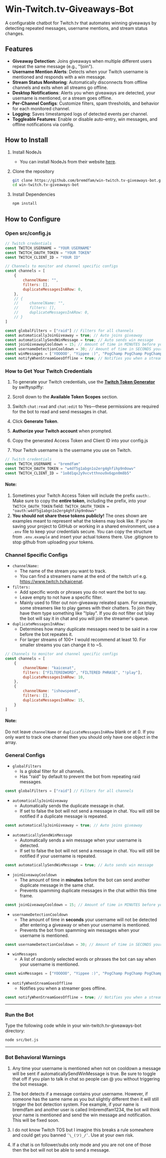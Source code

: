 # Win-Twitch.tv-Giveaways-Bot
A configurable chatbot for Twitch.tv that automates winning giveaways by detecting repeated messages, username mentions, and stream status changes.

## Features

- **Giveaway Detection**: Joins giveaways when multiple different users repeat the same message (e.g., "!join").
- **Username Mention Alerts**: Detects when your Twitch username is mentioned and responds with a win message.
- **Stream Status Monitoring**: Automatically disconnects from offline channels and exits when all streams go offline.
- **Desktop Notifications**: Alerts you when giveaways are detected, your username is mentioned, or a stream goes offline.
- **Per-Channel Configs**: Customize filters, spam thresholds, and behavior for each monitored channel.
- **Logging**: Saves timestamped logs of detected events per channel.
- **Toggleable Features**: Enable or disable auto-entry, win messages, and offline notifications via config.

## How to Install

1. Install NodeJs
    - You can install NodeJs from their website [here](https://nodejs.org/en/download).

2. Clone the repository

   ```bash
   git clone https://github.com/bremdfam/win-twitch.tv-giveaways-bot.git
   cd win-twitch.tv-giveaways-bot
   ```

3. Install Dependencies

    ```bash
    npm install
    ```

## How to Configure
### Open src/config.js
```js
// Twitch credentials
const TWITCH_USERNAME = "YOUR USERNAME"
const TWITCH_OAUTH_TOKEN = "YOUR TOKEN"
const TWITCH_CLIENT_ID = "YOUR ID"

// Channels to monitor and channel specific configs
const channels = [
    {
        channelName: "",
        filters: [],
        duplicateMessagesInARow: 0,
    },
    // {
    //     channelName: "",
    //     filters: [],
    //     duplicateMessagesInARow: 0,
    // }
]

const globalFilters = ["raid"] // Filters for all channels
const automaticallyJoinGiveaway = true; // Auto joins giveaway
const automaticallySendWinMessage = true; // Auto sends win message
const joinGiveawayCooldown = 15; // Amount of time in MINUTES before you can enter the same stream's giveaway
const usernameDetectionCooldown = 30; // Amount of time in SECONDS your username will not be detected after entering a giveaway
const winMessages = ['YOOOOO', "Yippee :)", "PogChamp PogChamp PogChamp"]; // Messages to say when you win
const notifyWhenStreamGoesOffline = true; // Notifies you when a stream goes offline
```
### How to Get Your Twitch Credentials
1. To generate your Twitch credentials, use the **[Twitch Token Generator](https://twitchtokengenerator.com/)** by swiftyspiffy:

2. Scroll down to the **Available Token Scopes** section.

3. Switch `chat:read` and `chat:edit` to Yes—these permissions are required for the bot to read and send messages in chat.

4. Click **Generate Token**.

5. **Authorize your Twitch account** when prompted.

6. Copy the generated Access Token and Client ID into your config.js

7. Your Twitch username is the username you use on Twitch.


```js
// Twitch credentials
const TWITCH_USERNAME = "bremdfam"
const TWITCH_OAUTH_TOKEN = "w4df5g1abgn1o2erg4ghfihp9n0owv"
const TWITCH_CLIENT_ID = "1o8d1qx2y9vcvtthnou9x6qpn0m8b5"
```
#### Note:
1. Sometimes your Twitch Access Token will include the prefix `oauth:`. Make sure to copy the **entire token**, including the prefix, into your `TWITCH_OAUTH_TOKEN` field: `TWITCH_OAUTH_TOKEN = "oauth:w4df5g1abgn1o2erg4ghfihp9n0owv"`
2. **You should not share these tokens publicly!** The ones shown are examples meant to represent what the tokens may look like. If you're saving your project to GitHub or working in a shared environment, use a `.env` file to keep your credentials secure. You can copy the structure from `.env.example` and insert your actual tokens there. Use .gitignore to stop github from uploading your tokens.

### Channel Specific Configs
- `channelName:`
    - The name of the stream you want to track.
    - You can find a streamers name at the end of the twitch url e.g. https://www.twitch.tv/kaicenat.
- `filters:`
    - Add specific words or phrases you do not want the bot to say.
    - Leave empty to not have a specific filter.
    - Mainly used to filter out non-giveaway releated spam. For example, some streamers like to play games with their chatters. To join they have them type something like "!play". If you do not filter out !play the bot will say it in chat and you will join the streamer's queue.
- `duplicateMessagesInARow:`
    - Determines how many duplicate messages need to be said in a row before the bot repeates it.
    - For larger streams of 100+ I would recommend at least 10. For smaller streams you can change it to ~5.
```js
// Channels to monitor and channel specific configs
const channels = [
    {
        channelName: "kaicenat",
        filters: ["FILTEREDWORD", "FILTERED PHRASE", "!play"],
        duplicateMessagesInARow: 10,
    },
    {
        channelName: "ishowspeed",
        filters: [],
        duplicateMessagesInARow: 15,
    }
]
```
#### Note:
Do not leave `channelName` or `duplicateMessagesInARow` blank or at 0. If you only want to track one channel then you should only have one object in the array.

### General Configs
- `globalFilters`
    - Is a global filter for all channels.
    - Has "raid" by default to prevent the bot from repeating raid messages.
```js
const globalFilters = ["raid"] // Filters for all channels
```

- `automaticallyJoinGiveaway`
    - Automatically sends the duplicate message in chat.
    - If set to false the bot will not send a message in chat. You will still be notified if a duplicate message is repeated.
```js
const automaticallyJoinGiveaway = true; // Auto joins giveaway
```

- `automaticallySendWinMessage`
    - Automatically sends a win message when your username is detected.
    - If set to false the bot will not send a message in chat. You will still be notified if your username is repeated.
```js
const automaticallySendWinMessage = true; // Auto sends win message
```

- `joinGiveawayCooldown`
    - The amount of time in **minutes** before the bot can send another duplicate message in the same chat.
    - Prevents spamming duplicate messages in the chat within this time frame.
```js
const joinGiveawayCooldown = 15; // Amount of time in MINUTES before you can enter the same stream's giveaway
```

- `usernameDetectionCooldown`
    - The amount of time in **seconds** your username will not be detected after entering a giveaway or when your username is mentioned.
    - Prevents the bot from spamming win messages when your username is mentioned.
```js
const usernameDetectionCooldown = 30; // Amount of time in SECONDS your username will not be detected after entering a giveaway
```

- `winMessages`
    - A list of randomly selected words or phrases the bot can say when your username is mentioned.
```js
const winMessages = ["YOOOOO", "Yippee :)", "PogChamp PogChamp PogChamp"]; // Messages to say when you win
```

- `notifyWhenStreamGoesOffline`
    - Notifies you when a streamer goes offline.
```js
const notifyWhenStreamGoesOffline = true; // Notifies you when a stream goes offline
```
---
### Run the Bot
Type the following code while in your win-twitch.tv-giveaways-bot directory:
```bash
node src/bot.js
```
---
### Bot Behavioral Warnings
1. Any time your username is mentioned when not on cooldown a message will be sent if automaticallySendWinMessage is true. Be sure to toggle that off if you plan to talk in chat so people can @ you without triggering the bot message.

2. The bot detects if a message contains your username. However, if someone has the same name as you but slightly different then it will still trigger the bot detection system. Foe example, if your name is bremdfam and another user is called Imbremdfam1234, the bot will think your name is mentioned and send the win message and notification. This will be fixed soon.

3. I do not know Twitch TOS but I imagine this breaks a rule somewhere and could get you banned `¯\_(ツ)_/¯`. Use at your own risk.

4. If a chat is on follower/subs only mode and you are not one of those then the bot will not be able to send a message.

